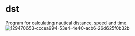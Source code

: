 # dst
Program for calculating nautical distance, speed and time.
![129470653-cccea994-53e4-4e40-acb6-26d625f0b32b](https://user-images.githubusercontent.com/50113423/153366312-88dd1b2e-86a9-4040-9b30-a5d3b11f8f37.png)
